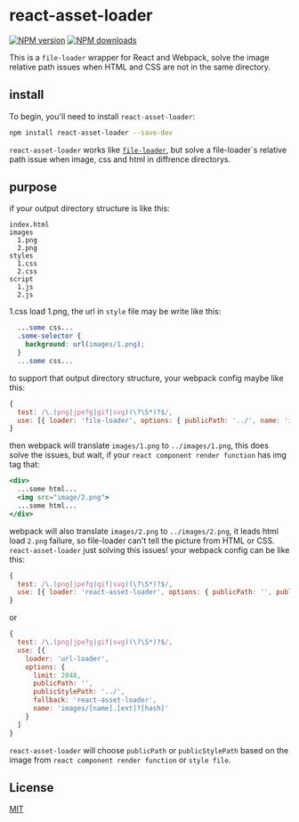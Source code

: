 # react-asset-loader

[![NPM version](https://img.shields.io/npm/v/react-asset-loader.svg?style=flat)](https://npmjs.com/package/react-asset-loader)
[![NPM downloads](https://img.shields.io/npm/dm/react-asset-loader.svg?style=flat)](https://npmjs.com/package/react-asset-loader)

This is a `file-loader` wrapper for React and Webpack, solve the image relative path issues when HTML and CSS are not in the same directory.

## install

To begin, you'll need to install `react-asset-loader`:

```bash
npm install react-asset-loader --save-dev
```

`react-asset-loader` works like
[`file-loader`](https://github.com/webpack-contrib/file-loader), but solve a file-loader`s relative path issue when image, css and html in diffrence directorys.

## purpose

if your output directory structure is like this:

```text
index.html
images
  1.png
  2.png
styles
  1.css
  2.css
script
  1.js
  2.js
```

1.css load 1.png, the url in `style` file may be write like this:

```css
  ...some css...
  .some-selector {
    background: url(images/1.png);
  }
  ...some css...
```

to support that output directory structure, your webpack config maybe like this:

```js
{
  test: /\.(png|jpe?g|gif|svg)(\?\S*)?$/,
  use: [{ loader: 'file-loader', options: { publicPath: '../', name: 'images/[name].[ext]?[hash]' }]
}
```

then webpack will translate `images/1.png` to `../images/1.png`, this does solve the issues, but wait, if your `react component render function` has img tag that:

```jsx
<div>
  ...some html...
  <img src="image/2.png">
  ...some html...
</div>
```

webpack will also translate `images/2.png` to `../images/2.png`, it leads html load `2.png` failure, so file-loader can't tell the picture from HTML or CSS.
`react-asset-loader` just solving this issues!
your webpack config can be like this:

```js
{
  test: /\.(png|jpe?g|gif|svg)(\?\S*)?$/,
  use: [{ loader: 'react-asset-loader', options: { publicPath: '', publicStylePath: '../', name: 'images/[name].[ext]?[hash]' }]
}
```

or

```js
{
  test: /\.(png|jpe?g|gif|svg)(\?\S*)?$/,
  use: [{
    loader: 'url-loader',
    options: {
      limit: 2048,
      publicPath: '',
      publicStylePath: '../',
      fallback: 'react-asset-loader',
      name: 'images/[name].[ext]?[hash]'
    }
  ]
}
```

`react-asset-loader` will choose `publicPath` or `publicStylePath` based on the image from `react component render function` or `style file`.

## License

[MIT](./LICENSE)
